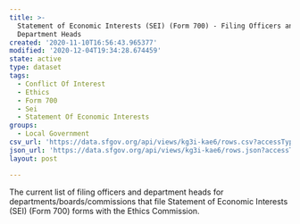 ```yaml
---
title: >-
  Statement of Economic Interests (SEI) (Form 700) - Filing Officers and
  Department Heads
created: '2020-11-10T16:56:43.965377'
modified: '2020-12-04T19:34:28.674459'
state: active
type: dataset
tags:
  - Conflict Of Interest
  - Ethics
  - Form 700
  - Sei
  - Statement Of Economic Interests
groups:
  - Local Government
csv_url: 'https://data.sfgov.org/api/views/kg3i-kae6/rows.csv?accessType=DOWNLOAD'
json_url: 'https://data.sfgov.org/api/views/kg3i-kae6/rows.json?accessType=DOWNLOAD'
layout: post

---
```

The current list of filing officers and department heads for departments/boards/commissions that file Statement of Economic Interests (SEI) (Form 700) forms with the Ethics Commission.
